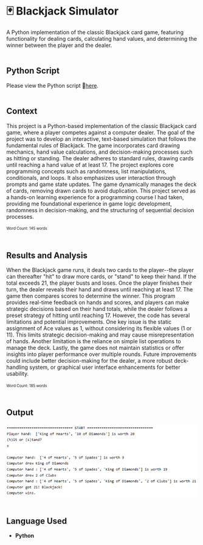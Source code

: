 # 🃏 Blackjack Simulator
A Python implementation of the classic Blackjack card game, featuring functionality for dealing cards, calculating hand values, and determining the winner between the player and the dealer.
<br><br>

## Python Script
Please view the Python script 🔗[here](Blackjack-Simulator.py).
<br><br>

## Context
This project is a Python-based implementation of the classic Blackjack card game, where a player competes against a computer dealer. The goal of the project was to develop an interactive, text-based simulation that follows the fundamental rules of Blackjack. The game incorporates card drawing mechanics, hand value calculations, and decision-making processes such as hitting or standing. The dealer adheres to standard rules, drawing cards until reaching a hand value of at least 17. The project explores core programming concepts such as randomness, list manipulations, conditionals, and loops. It also emphasizes user interaction through prompts and game state updates. The game dynamically manages the deck of cards, removing drawn cards to avoid duplication. This project served as a hands-on learning experience for a programming course I had taken, providing me foundational experience in game logic development, randomness in decision-making, and the structuring of sequential decision processes. 

<sub><sup>Word Count: 145 words</sub></sup>
<br><br>
## Results and Analysis
When the Blackjack game runs, it deals two cards to the player--the player can thereafter "hit" to draw more cards, or "stand" to keep their hand. If the total exceeds 21, the player busts and loses. Once the player finishes their turn, the dealer reveals their hand and draws until reaching at least 17. The game then compares scores to determine the winner. This program provides real-time feedback on hands and scores, and players can make strategic decisions based on their hand totals, while the dealer follows a preset strategy of hitting until reaching 17. However, the code has several limitations and potential improvements. One key issue is the static assignment of Ace values as 1, without considering its flexible values (1 or 11). This limits strategic decision-making and may cause misrepresentation of hands. Another limitation is the reliance on simple list operations to manage the deck. Lastly, the game does not maintain statistics or offer insights into player performance over multiple rounds. Future improvements could include better decision-making for the dealer, a more robust deck-handling system, or graphical user interface enhancements for better usability.

<sub><sup>Word Count: 185 words</sub></sup>
<br><br>

## Output
![Blackjack Simulator Output](Blackjack-Simulator-Output.png)
<br><br>

## Language Used
- **Python**
